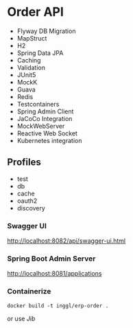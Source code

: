 # Order API
- Flyway DB Migration
- MapStruct
- H2
- Spring Data JPA
- Caching
- Validation
- JUnit5
- MockK
- Guava
- Redis
- Testcontainers
- Spring Admin Client
- JaCoCo Integration
- MockWebServer
- Reactive Web Socket
- Kubernetes integration

## Profiles
- test
- db
- cache
- oauth2
- discovery

### Swagger UI
<http://localhost:8082/api/swagger-ui.html>

### Spring Boot Admin Server
<http://localhost:8081/applications>

### Containerize
```shell
docker build -t inggl/erp-order .
```

or use *Jib*
